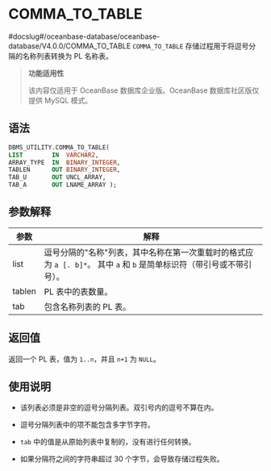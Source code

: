 COMMA_TO_TABLE 
===================================
#docslug#/oceanbase-database/oceanbase-database/V4.0.0/COMMA_TO_TABLE
`COMMA_TO_TABLE` 存储过程用于将逗号分隔的名称列表转换为 PL 名称表。

>**功能适用性**
>
>该内容仅适用于 OceanBase 数据库企业版。OceanBase 数据库社区版仅提供 MySQL 模式。

语法 
-----------------------

```sql
DBMS_UTILITY.COMMA_TO_TABLE( 
LIST        IN  VARCHAR2,
ARRAY_TYPE  IN  BINARY_INTEGER,
TABLEN      OUT BINARY_INTEGER,
TAB_U       OUT UNCL_ARRAY,
TAB_A       OUT LNAME_ARRAY );
```



参数解释 
-------------------------



|   参数   |                                           解释                                            |
|--------|-----------------------------------------------------------------------------------------|
| list   | 逗号分隔的"名称"列表，其中名称在第一次重载时的格式应为 `a [. b]*`。 其中 `a` 和 `b` 是简单标识符（带引号或不带引号）。 |
| tablen | PL 表中的表数量。                                                                              |
| tab    | 包含名称列表的 PL 表。                                                                           |



返回值 
------------------------

返回一个 PL 表，值为 `1..n`，并且 `n+1` 为 `NULL`。

使用说明 
-------------------------

* 该列表必须是非空的逗号分隔列表。双引号内的逗号不算在内。

  

* 逗号分隔列表中的项不能包含多字节字符。

  

* `tab` 中的值是从原始列表中复制的，没有进行任何转换。

  

* 如果分隔符之间的字符串超过 30 个字节，会导致存储过程失败。

  



